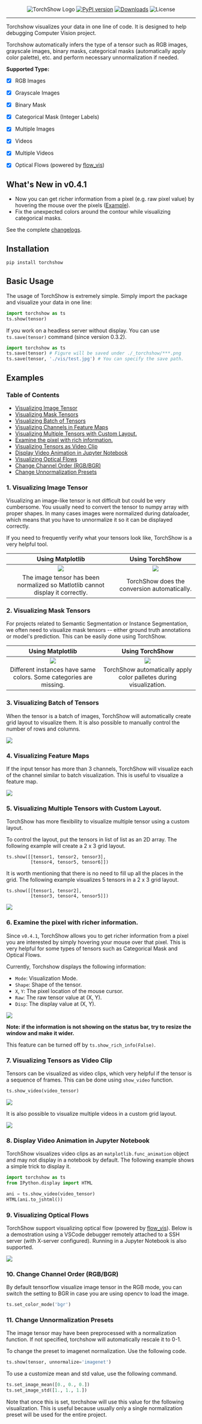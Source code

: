 <div align="center">

![TorchShow Logo](https://raw.githubusercontent.com/xwying/torchshow/master/imgs/torchshow.png)
[![PyPI version](https://badge.fury.io/py/torchshow.svg)](https://badge.fury.io/py/torchshow)
[![Downloads](https://static.pepy.tech/personalized-badge/torchshow?period=total&units=international_system&left_color=grey&right_color=brightgreen&left_text=Downloads)](https://pepy.tech/project/torchshow)
![License](https://img.shields.io/github/license/xwying/torchshow?color=brightgreen)

</div>

----

Torchshow visualizes your data in one line of code. It is designed to help debugging Computer Vision project.

Torchshow automatically infers the type of a tensor such as RGB images, grayscale images, binary masks, categorical masks (automatically apply color palette), etc. and perform necessary unnormalization if needed. 

**Supported Type:**

- [x] RGB Images
- [x] Grayscale Images
- [x] Binary Mask
- [x] Categorical Mask (Integer Labels)
- [x] Multiple Images
- [x] Videos
- [x] Multiple Videos
- [x] Optical Flows (powered by [flow_vis](https://github.com/tomrunia/OpticalFlow_Visualization))



## What's New in v0.4.1
- Now you can get richer information from a pixel (e.g. raw pixel value) by hovering the mouse over the pixels ([Example](#6-examine-the-pixel-with-richer-information)).
- Fix the unexpected colors around the contour while visualizing categorical masks.

See the complete [changelogs](changelogs.md).


## Installation

```bash
pip install torchshow
```


## Basic Usage

The usage of TorchShow is extremely simple. Simply import the package and visualize your data in one line:

```python
import torchshow as ts
ts.show(tensor)
```

If you work on a headless server without display. You can use `ts.save(tensor)` command (since version 0.3.2).

```python
import torchshow as ts
ts.save(tensor) # Figure will be saved under ./_torchshow/***.png
ts.save(tensor, './vis/test.jpg') # You can specify the save path.
```

## Examples

### Table of Contents
- [Visualizing Image Tensor](#1-visualizing-image-tensor)
- [Visualizing Mask Tensors](#2-visualizing-mask-tensors)
- [Visualizing Batch of Tensors](#3-visualizing-batch-of-tensors)
- [Visualizing Channels in Feature Maps](#4-visualizing-feature-maps)
- [Visualizing Multiple Tensors with Custom Layout.](#5-visualizing-multiple-tensors-with-custom-layout)
- [Examine the pixel with rich information.](#6-examine-the-pixel-with-richer-information)
- [Visualizing Tensors as Video Clip](#7-visualizing-tensors-as-video-clip)
- [Display Video Animation in Jupyter Notebook](#8-display-video-animation-in-jupyter-notebook)
- [Visualizing Optical Flows](#9-visualizing-optical-flows)
- [Change Channel Order (RGB/BGR)](#10-change-channel-order-rgbbgr)
- [Change Unnormalization Presets](#11-change-unnormalization-presets)

### 1. Visualizing Image Tensor
Visualizing an image-like tensor is not difficult but could be very cumbersome. You usually need to convert the tensor to numpy array with proper shapes. In many cases images were normalized during dataloader, which means that you have to unnormalize it so it can be displayed correctly.

If you need to frequently verify what your tensors look like, TorchShow is a very helpful tool. 

Using Matplotlib             |  Using TorchShow
:-------------------------:|:-------------------------:
![](./imgs/RGB_image_plt.gif)  |  ![](./imgs/RGB_image_ts.gif)
|The image tensor has been normalized so Matlotlib cannot display it correctly. | TorchShow does the conversion automatically.|

### 2. Visualizing Mask Tensors
For projects related to Semantic Segmentation or Instance Segmentation, we often need to visualize mask tensors -- either ground truth annotations or model's prediction. This can be easily done using TorchShow.

Using Matplotlib             |  Using TorchShow
:-------------------------:|:-------------------------:
![](./imgs/cat_mask_plt.gif)  |  ![](./imgs/cat_mask_ts.gif)
| Different instances have same colors. Some categories are missing. | TorchShow automatically apply color palletes during visualization.|

### 3. Visualizing Batch of Tensors
When the tensor is a batch of images, TorchShow will automatically create grid layout to visualize them. It is also possible to manually control the number of rows and columns.

![](./imgs/batch_imgs.gif)

### 4. Visualizing Feature Maps
If the input tensor has more than 3 channels, TorchShow will visualize each of the channel similar to batch visualization. This is useful to visualize a feature map.

![](./imgs/featuremap.gif)

### 5. Visualizing Multiple Tensors with Custom Layout.
TorchShow has more flexibility to visualize multiple tensor using a custom layout.

To control the layout, put the tensors in list of list as an 2D array. The following example will create a 2 x 3 grid layout.

```
ts.show([[tensor1, tensor2, tensor3],
         [tensor4, tensor5, tensor6]])
```

It is worth mentioning that there is no need to fill up all the places in the grid. The following example visualizes 5 tensors in a 2 x 3 grid layout.

```
ts.show([[tensor1, tensor2],
         [tensor3, tensor4, tensor5]])
```

![](./imgs/custom_layout.gif)


### 6. Examine the pixel with richer information.
Since `v0.4.1`, TorchShow allows you to get richer information from a pixel you are interested by simply hovering your mouse over that pixel. This is very helpful for some types of tensors such as Categorical Mask and Optical Flows. 

Currently, Torchshow displays the following information: 

- `Mode`: Visualization Mode.
- `Shape`: Shape of the tensor.
- `X`, `Y`: The pixel location of the mouse cursor.
- `Raw`: The raw tensor value at (X, Y).
- `Disp`: The display value at (X, Y).

![](./imgs/rich_info.gif)

**Note: if the information is not showing on the status bar, try to resize the window and make it wider.**

This feature can be turned off by `ts.show_rich_info(False)`.


### 7. Visualizing Tensors as Video Clip
Tensors can be visualized as video clips, which very helpful if the tensor is a sequence of frames. This can be done using `show_video` function.

```python
ts.show_video(video_tensor)
```

![](./imgs/video.gif)

It is also possible to visualize multiple videos in a custom grid layout.

![](./imgs/video_grid.gif)

### 8. Display Video Animation in Jupyter Notebook
TorchShow visualizes video clips as an `matplotlib.func_animation` object and may not display in a notebook by default. The following example shows a simple trick to display it.

```python
import torchshow as ts
from IPython.display import HTML

ani = ts.show_video(video_tensor)
HTML(ani.to_jshtml())
```

### 9. Visualizing Optical Flows
TorchShow support visualizing optical flow (powered by [flow_vis](https://github.com/tomrunia/OpticalFlow_Visualization)). Below is a demostration using a VSCode debugger remotely attached to a SSH server (with X-server configured). Running in a Jupyter Notebook is also supported.

![](./imgs/flow_ts.gif)

### 10. Change Channel Order (RGB/BGR)
By default tensorflow visualize image tensor in the RGB mode, you can switch the setting to BGR in case you are using opencv to load the image.
```python
ts.set_color_mode('bgr')
```

### 11. Change Unnormalization Presets
The image tensor may have been preprocessed with a normalization function. If not specified, torchshow will automatically rescale it to 0-1. 


To change the preset to imagenet normalization. Use the following code.
```python
ts.show(tensor, unnormalize='imagenet')
```

To use a customize mean and std value, use the following command. 
```python
ts.set_image_mean([0., 0., 0.])
ts.set_image_std([1., 1., 1.])
```
Note that once this is set, torchshow will use this value for the following visualization. This is useful because usually only a single normalization preset will be used for the entire project.
